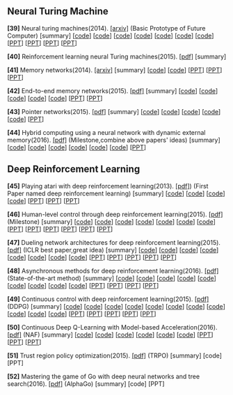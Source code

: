 **Neural Turing Machine**
----------------------------

**[39]** Neural turing machines(2014). [[arxiv]](http://arxiv.org/pdf/1410.5401.pdf) (Basic Prototype of Future Computer) [summary] [[code](https://github.com/carpedm20/NTM-tensorflow)] [[code](https://github.com/flomlo/ntm_keras)] [[code](https://github.com/snipsco/ntm-lasagne)] [[code](https://github.com/kaishengtai/torch-ntm)] [[code](https://github.com/jingweiz/pytorch-dnc)] [[code](https://github.com/shawntan/neural-turing-machines)] [[code](https://github.com/shawntan/neural-turing-machines)] [[PPT](http://klab.smpp.northwestern.edu/wiki/images/4/43/NTM2.pdf)] [[PPT](https://github.com/gopala-kr/summary/blob/master/summaries/Week-3/ppt/Turing.ppt)] [[PPT](https://github.com/gopala-kr/summary/blob/master/summaries/Week-3/ppt/lec27_memory.pptx)] [[PPT](https://github.com/gopala-kr/summary/blob/master/summaries/Week-3/ppt/last_lecture.ppt)]

**[40]** Reinforcement learning neural Turing machines(2015). [[pdf]](https://pdfs.semanticscholar.org/f10e/071292d593fef939e6ef4a59baf0bb3a6c2b.pdf) [summary] 

**[41]** Memory networks(2014). [[arxiv]](http://arxiv.org/pdf/1410.3916) [summary] [[code](https://github.com/facebook/MemNN)] [[code](https://github.com/HendrikStrobelt/LSTMVis)]  [[PPT](https://github.com/gopala-kr/summary/blob/master/summaries/Week-3/ppt/L19_MemNN.pptx)]  [[PPT](https://github.com/gopala-kr/summary/blob/master/summaries/Week-3/ppt/abordes-lxmlss.pptx)]  [[PPT](https://github.com/gopala-kr/summary/blob/master/summaries/Week-3/ppt/presentation_v07.pptx)]

**[42]** End-to-end memory networks(2015). [[pdf]](http://papers.nips.cc/paper/5846-end-to-end-memory-networks.pdf) [summary] [[code](https://github.com/carpedm20/MemN2N-tensorflow)]  [[code](https://github.com/vinhkhuc/MemN2N-babi-python)] [[code](https://github.com/domluna/memn2n)] [[code](https://github.com/npow/MemN2N)] [[code](https://github.com/ganeshjawahar/mem_absa)] [[PPT](http://www.cs.utoronto.ca/~fidler/teaching/2015/slides/CSC2523/marina_memnets.pdf)] [[PPT](https://pdfs.semanticscholar.org/10eb/d5c40277ecba4ed45d3dc12f9f1226720523.pdf)]

**[43]** Pointer networks(2015). [[pdf]](http://papers.nips.cc/paper/5866-pointer-networks.pdf) [summary] [[code](https://github.com/abisee/pointer-generator)] [[code](https://github.com/devsisters/pointer-network-tensorflow)] [[code](https://github.com/ikostrikov/TensorFlow-Pointer-Networks)] [[code](https://github.com/vshallc/PtrNets)] [[code](https://github.com/keon/pointer-networks)] [[PPT](http://download.mpi-inf.mpg.de/d2/mmalinow-slides/attention_networks.pdf)] 

**[44]** Hybrid computing using a neural network with dynamic external memory(2016). [[pdf]](https://www.dropbox.com/s/0a40xi702grx3dq/2016-graves.pdf) (Milestone,combine above papers' ideas) [summary] [[code](https://github.com/deepmind/dnc)] [[code](https://github.com/Mostafa-Samir/DNC-tensorflow)]  [[code](https://github.com/bgavran/DNC)]  [[code](https://github.com/claymcleod/tf-differentiable-neural-computer)]  [[code](https://github.com/greydanus/dnc)]  [[code](https://github.com/ypxie/pytorch-NeuCom)] [[PPT](https://courses.cs.ut.ee/MTAT.03.292/2016_fall/uploads/Main/externalmemory.pdf)] 

**Deep Reinforcement Learning**
------------------------

**[45]** Playing atari with deep reinforcement learning(2013). [[pdf]](http://arxiv.org/pdf/1312.5602.pdf)) (First Paper named deep reinforcement learning) [summary] [[code](https://github.com/kristjankorjus/Replicating-DeepMind)] [[code](https://github.com/gliese581gg/DQN_tensorflow)] [[code](https://github.com/daemonmaker/hedgehog)] [[code](https://github.com/Andy-P/DeepQLearning.jl)] [[PPT](http://icml.cc/2016/tutorials/deep_rl_tutorial.pdf)] [[PPT](http://www0.cs.ucl.ac.uk/staff/d.silver/web/Resources_files/deep_rl.pdf)] [[PPT](https://www.cl.cam.ac.uk/~pv273/slides/RL-PetarV-Presentation.pdf)] 

**[46]** Human-level control through deep reinforcement learning(2015). [[pdf]](https://storage.googleapis.com/deepmind-data/assets/papers/DeepMindNature14236Paper.pdf) (Milestone) [summary] [[code]()] [[code](https://github.com/devsisters/DQN-tensorflow)] [[code](https://github.com/whackashoe/Human_Level_Control_through_Deep_Reinforcement_Learning)] [[code](https://github.com/Kaixhin/human-level-control)] [[code](https://github.com/paengs/DQN)] [[code](https://github.com/meta-inf/dqn_caffe)] [[code](https://github.com/adepierre/Nature_Atari)]  [[PPT](https://www.slideshare.net/MuhammedKocaba/humanlevel-control-through-deep-reinforcement-learning-presentation)] [[PPT](https://web.stanford.edu/class/psych209/Readings/MnihEtAlHassibis15NatureControlDeepRL.pdf)] [[PPT](http://www.teach.cs.toronto.edu/~csc2542h/fall/material/csc2542f16_dqn.pdf)] [[PPT](http://llcao.net/cu-deeplearning15/presentation/DeepMindNature-preso-w-David-Silver-RL.pdf)] [[PPT](https://github.com/gopala-kr/summary/blob/master/summaries/Week-3/ppt/ReinforcementLearning_part1.pptx)] [[PPT](https://github.com/gopala-kr/summary/blob/master/summaries/Week-3/ppt/rl-function-approximation.pptx)]

**[47]** Dueling network architectures for deep reinforcement learning(2015). [[pdf]](http://arxiv.org/pdf/1511.06581) (ICLR best paper,great idea) [summary] [[code](https://github.com/carpedm20/deep-rl-tensorflow)] [[code](https://github.com/analog-rl/Duel_DDQN)] [[code](https://github.com/spiglerg/DQN_DDQN_Dueling_and_DDPG_Tensorflow)] [[code](https://github.com/musyoku/dueling-network)] [[code](https://github.com/ShangtongZhang/DeepRL)] [[code](https://github.com/matthiasplappert/keras-rl)] [[code](https://github.com/ZidanMusk/deep-RL-DQN-tensorflow)] [[code](https://github.com/yoosan/deeprl)] [[PPT](https://www.slideshare.net/carpedm20/dueling-network-architectures-for-deep-reinforcement-learning)] [[PPT](http://slazebni.cs.illinois.edu/spring17/lec17_rl.pdf)] [[PPT](http://icml.cc/2016/reviews/927.txt)] [[PPT](http://prediction-machines.com/wp-content/uploads/2017/07/Python-Meetup-Presentation.pdf)] [[PPT](http://speech.ee.ntu.edu.tw/~tlkagk/courses/MLDS_2017/Lecture/RL%20(v5).pdf)]

**[48]** Asynchronous methods for deep reinforcement learning(2016). [[pdf]](http://arxiv.org/pdf/1602.01783) (State-of-the-art method) [summary] [[code](https://github.com/coreylynch/async-rl)] [[code](https://github.com/miyosuda/async_deep_reinforce)] [[code](https://github.com/muupan/async-rl)] [[code](https://github.com/ikostrikov/pytorch-a3c)] [[code](https://github.com/Zeta36/Asynchronous-Methods-for-Deep-Reinforcement-Learning)] [[code](https://github.com/traai/async-deep-rl)] [[code](https://github.com/jaesik817/a3c-distributed_tensorflow)] [[code](https://github.com/Grzego/async-rl)] [[code](https://github.com/gliese581gg/batch-A3C_tensorflow)] [[PPT](https://lmb.informatik.uni-freiburg.de/lectures/seminar_brox/seminar_ss16/AsyncRL.pdf)] [[PPT](http://juxi.net/workshop/deep-learning-rss-2016/slides/Raia_Hadsell_RSS_DL_workshop.pdf)] [[PPT](http://speech.ee.ntu.edu.tw/~tlkagk/courses/ML_2016/Lecture/RL%20(v6).pdf)] [[PPT](https://pdfs.semanticscholar.org/5e27/9a183435995cbafb09d87365c0e5c9103235.pdf)]

**[49]** Continuous control with deep reinforcement learning(2015). [[pdf]](http://arxiv.org/pdf/1509.02971) (DDPG) [summary] [[code](https://github.com/songrotek/DDPG)] [[code](https://github.com/stevenpjg/ddpg-aigym)] [[code](https://github.com/ahoereth/ddpg)] [[code](https://github.com/MorvanZhou/Reinforcement-learning-with-tensorflow)] [[code](https://github.com/yanpanlau/DDPG-Keras-Torcs)] [[code](https://github.com/kengz/openai_lab)] [[code](https://github.com/rmst/ddpg)] [[code](https://github.com/songrotek/DDPG)]  [[code](https://github.com/ShangtongZhang/DeepRL)] [[code](https://github.com/vy007vikas/PyTorch-ActorCriticRL)] [[code](https://github.com/stormmax/reinforcement_learning)] [[PPT](https://www.slideshare.net/carpedm20/continuous-control-with-deep-reinforcement-learning-ddpg)] [[PPT](https://zhuanlan.zhihu.com/p/26754280)] [[PPT](http://web.stanford.edu/class/cs20si/lectures/slides_14.pdf)] [[PPT](https://learning.mpi-sws.org/mlss2016/slides/2016-MLSS-RL.pdf)] [[PPT](https://people.eecs.berkeley.edu/~pabbeel/nips-tutorial-policy-optimization-Schulman-Abbeel.pdf)] 

**[50]** Continuous Deep Q-Learning with Model-based Acceleration(2016). [[pdf]](http://arxiv.org/pdf/1603.00748) (NAF) [summary] [[code](https://github.com/carpedm20/NAF-tensorflow)] [[code](https://github.com/ikostrikov/pytorch-naf)] [[code](https://github.com/yenchenlin/DeepLearningFlappyBird)] [[code](https://github.com/kuz/DeepMind-Atari-Deep-Q-Learner)] [[code](https://github.com/Conchylicultor/DeepQA)] [[code](https://github.com/spragunr/deep_q_rl)] [[PPT](https://www.slideshare.net/HyeminAhn/1118seminarcontinuousdeep-qlearning-with-model-based-acceleration)] [[PPT](https://www.slideshare.net/DeepLearningJP2016/dlcontinuous-deep-qlearning-with-modelbased-acceleration)] [[PPT](http://rll.berkeley.edu/deeprlcourse/f17docs/lecture_7_advanced_q_learning.pdf)] 

**[51]** Trust region policy optimization(2015). [[pdf]](http://www.jmlr.org/proceedings/papers/v37/schulman15.pdf) (TRPO) [summary] [code] [PPT] 

**[52]** Mastering the game of Go with deep neural networks and tree search(2016). [[pdf]](http://willamette.edu/~levenick/cs448/goNature.pdf) (AlphaGo) [summary] [code] [PPT] 
